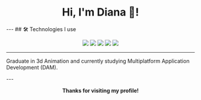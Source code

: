 <div align="center">
  <h1>Hi, I'm Diana 👋!</h1>
</div>
<div align="center">
</div>
---
## 🛠️ Technologies I use

<p align="center">
  <img src="https://img.shields.io/badge/Java-ED8B00?style=for-the-badge&logo=java&logoColor=white" />
  <img src="https://img.shields.io/badge/Kotlin-7F52FF?style=for-the-badge&logo=kotlin&logoColor=white" />
  <img src="https://img.shields.io/badge/Dart-0175C2?style=for-the-badge&logo=dart&logoColor=white" />
  <img src="https://img.shields.io/badge/Python-3776AB?style=for-the-badge&logo=python&logoColor=white" />
  <img src="https://img.shields.io/badge/HTML-E34F26?style=for-the-badge&logo=html5&logoColor=white" />
</p>

---
<p>
Graduate in 3d Animation and currently studying Multiplatform Application Development (DAM).
</p>
---
<p align="center"><strong>Thanks for visiting my profile!</strong></p>

